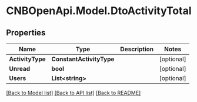 # CNBOpenApi.Model.DtoActivityTotal

## Properties

Name | Type | Description | Notes
------------ | ------------- | ------------- | -------------
**ActivityType** | **ConstantActivityType** |  | [optional] 
**Unread** | **bool** |  | [optional] 
**Users** | **List&lt;string&gt;** |  | [optional] 

[[Back to Model list]](../../README.md#documentation-for-models) [[Back to API list]](../../README.md#documentation-for-api-endpoints) [[Back to README]](../../README.md)

